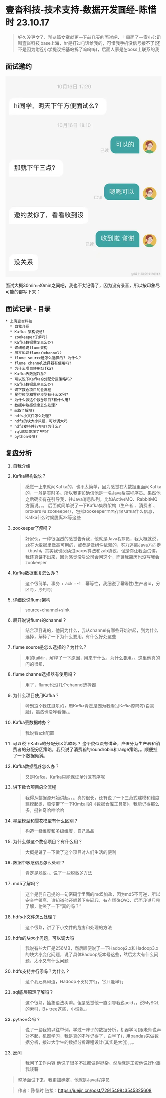 # 壹沓科技-技术支持-数据开发面经-陈惜时 23.10.17
> 好久没更文了，那这篇文章就更一下前几天的面试吧，上周面了一家小公司
叫壹沓科技 base上海，hr是打过电话给我的，可惜我手机没信号接不了(还不是因为附近小学提议把基站拆了呜呜呜)，后面人家是在boss上联系的我

## 面试邀约
![](./【面经】壹沓科技-技术支持-数据开发面经/1.png)

面试大概30min~40min之间吧，我也不太记得了，因为没有录音，所以按印象尽可能的都写下来：
## 面试记录 - 目录
    * 上海壹沓科技
      * 自我介绍
      * Kafka 架构说说?
      * zookeeper了解吗?
      * Kafka数据重复怎么办?
      * 详细说说flume架构
      * 展开说说flume的channel?
      * flume source是怎么选择的? 为什么?
      * flume channel选择器有使用吗?
      * 为什么项目使用Kafka?
      * Kafka丢数据咋办?
      * 可以说下Kafka的分配分区策略吗?
      * Kafka数据乱序怎么办?
      * 讲下数仓项目的全流程
      * 星型模型和雪花模型有什么区别?
      * 为什么做这个数仓项目?有什么用?
      * 数据中敏感信息怎么处理?
      * md5了解吗?
      * hdfs小文件怎么处理?
      * hdfs的块大小问题，可以调大吗
      * hdfs支持并行写吗?为什么?
      * sql底层原理了解吗?
      * python会吗?


## 复盘分析

1. 自我介绍
2. Kafka架构说说？

    >感觉一上来就问Kafka的，也不太简单，因为感觉在大数据里面问Kafka的，一般是实时多。所以我更加确信他是一名Java后端程序员。果然他之后确实有在引导我，往Java消息队列，比如ActiveMQ、RabbitMQ方面说。。。
    后面就简单说了一下Kafka集群架构（生产者 、消费者 、 brokers 和 zookeeper），包括zookeeper里面存储Kafka什么信息，Kafka什么时候脱离zk等这些

3. zookeeper了解吗？

    >好家伙，一种很强烈的感觉告诉我，他就是Java程序员，我大概就说，zk在大数据里做高可用的，或者是做组件依赖的，努力逃离Java方向走（bushi，其实我也阅读过paxos算法和zab协议，但是你让我面试讲，我还真讲不出来，因为感觉没啥公司会问这个，而且我简历也没写我会zookeeper

4. Kafka数据重复怎么办？

    > 这个很简单，事务 + ack =-1 + 幂等性，我细说了幂等性(生产者id，分区号，序列号)

5. 详细说说flume架构

    >source+channel+sink

6. 展开说说flume的channel？

    > 结合项目说的，他问为什么，我从channel有哪些开始讲起，到为什么选择，解释了一下为什么要用，有什么好处这些

7. flume source是怎么选择的？为什么？

    > 用的taildir，解释了一下原因，用来干什么，为什么要用。。这里他真的问的很细，

8. flume channel选择器有使用吗？

    >用了，flume也没几个channel选择器

9. 为什么项目使用Kafka？

    > 听到这个我还挺乐的，用Kafka肯定是因为我看过Kafka源码呀(自豪脸)，虽然也没咋看懂。。

10. Kafka丢数据咋办？

    > 我说看ack配置
11. 可以说下Kafka的分配分区策略吗？
    这个貌似没有讲全，应该分为生产者和消费者的分配分区策略，我只说了消费者的roundrobin和range策略。。顺便扯了一下数据倾斜。

12. Kafka数据乱序怎么办？
    > 又是Kafka，Kafka只能保证单分区有序呢

13. 讲下数仓项目的全流程
    > 我得从数据源开始讲起。。。真的很长，还有说了一下三范式建模和维度建模起源，顺便带了一下Kimball的《数据仓库工具箱》，我能记得那么多，挺神奇哈哈哈哈

14. 星型模型和雪花模型有什么区别？

    > 构造一级维度和多级维度，自己品品

15. 为什么做这个数仓项目？有什么用？

    > 大概是讲了一下做了这个项目对人们生活的便利

16. 数据中敏感信息怎么处理？

    >肯定是脱敏。。说了一些脱敏的方法

17. md5了解吗？

    >这个是我自己提的一句密码学里面的md5加盐，因为md5不可逆，所以安全性很高，谁知道他还顺着下来问我，有点慌张QAQ，后面我说只是了解，他笑了一下“真的吗？”

18. hdfs小文件怎么处理？

    > 这个很熟，讲了下小文件的危害和处理的方法

19. hdfs的块大小问题，可以调大吗

    >我说有些大厂是256MB，然后顺便说了一下Hadoop2.x和Hadoop3.x的块大小变化问题，说了具体Hadoop版本号这些，然后太大有什么问题，太小又有什么问题

20. hdfs支持并行写吗？为什么？

    > 这个我还真知道，Hadoop不支持并行，它只能串行

21. sql底层原理了解吗？

    >这个很熟，抽象语法树嘛。但是感觉他一直引导我说acid，，说MySQL的索引，B+ tree这些，小慌张。。

22. python会吗？

    >说了一些我的以往举例，学过一阵子的数据分析，机器学习(跟老师说声对不起，机器学习，我是真的不咋记得了，白学了)，用pandas来做数据分析，接过大学生的数据分析课程设计(其实是大创)。。。
23. 反问
    >我问了工作内容 他说了很多不过都做得挺杂。然后就是工资他说好hr跟我谈薪
>整场面试下来，我更加确定，他就是Java程序员


> 作者：陈惜时 
链接：https://juejin.cn/post/7291549843545325608
